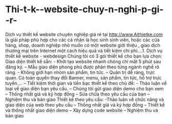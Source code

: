 Thi-t-k--website-chuy-n-nghi-p-gi--r-
=====================================

Dịch vụ thiết kế website chuyên nghiệp giá rẻ tại http://www.Aithietke.com là giải pháp phù hợp cho các cá nhân là học sinh sinh viên, hoặc các cửa hàng, shop, doanh nghiệp nhỏ muốn có một website giới thiệu , giao dịch thương mại trên Internet  một cách hiệu quả và tiết kiệm chi phí....1. Dịch vụ thiết kế website - webdesign  Chúng tôi có 3 gói thiết kế cho bạn lựa chọn:  Giao diện thiết kế sẵn:  - Khởi tạo website nhanh chóng chỉ mất 5 phút sau đăng ký. – Mẫu giao diện phong phú được phân theo từng ngành nghề rõ ràng. - Không giới hạn nhóm sản phẩm, tin tức. – Quản trị dễ ràng, trực quan. Có toàn quyền thay đổi Banner, menu, sản phẩm, tin tức, hỗ trợ trực tuyến…. – Tiết kiệm thời gian và tiền bạc  thiết kế theo chủ đề:  - Thảo luận về loại về giao diện bạn yêu cầu. – Chúng tôi gửi giao diện demo cho bạn xem – Thống nhất giá và ký hợp đồng – Sừa chữa theo yêu cầu của bạn – Nghiệm thu và bàn giao  Thiết kế theo yêu cầu:  -Thảo luận về chức năng và giao diện của web theo yêu cầu – Thống nhất giá và ký hợp đồng – Thiết kế và thống nhất giao diện demo – Xây dựng code website – Nghiệm thu và bàn giao
